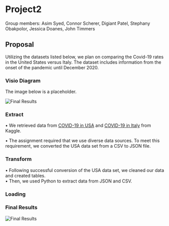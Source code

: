 # Project2

Group members: Asim Syed, Connor Scherer, Digiant Patel, Stephany Obakpolor, Jessica Doanes, John Timmers

## Proposal
Utilizing the datasets listed below, we plan on comparing the Covid-19 rates in the United States versus Italy. The dataset includes information from the onset of the pandemic until December 2020.

### Visio Diagram
The image below is a placeholder. 

![Final Results](https://raw.githubusercontent.com/digantpatel87/Project2/main/FinalResult.PNG)



### Extract 
  • We retrieved data from [COVID-19 in USA](https://www.kaggle.com/sudalairajkumar/covid19-in-usa) and [COVID-19 in Italy](https://www.kaggle.com/sudalairajkumar/covid19-in-italy) from Kaggle. 
  
  • The assignment required that we use diverse data sources. To meet this requirement, we converted the USA data set from a CSV to JSON file. 


### Transform 
  • Following successful conversion of the USA data set, we cleaned our data and created tables.  
  • Then, we used Python to extract data from JSON and CSV.

### Loading

### Final Results 
![Final Results](https://raw.githubusercontent.com/digantpatel87/Project2/main/FinalResult.PNG)
